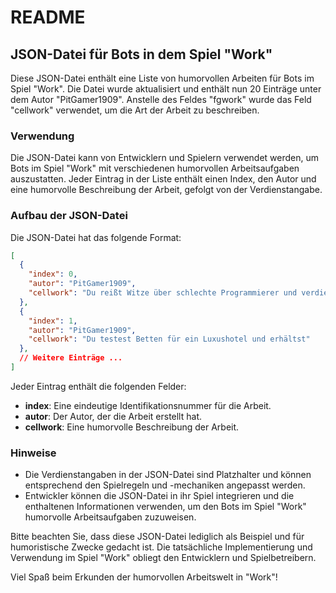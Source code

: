 # README

## JSON-Datei für Bots in dem Spiel "Work"

Diese JSON-Datei enthält eine Liste von humorvollen Arbeiten für Bots im Spiel "Work". Die Datei wurde aktualisiert und enthält nun 20 Einträge unter dem Autor "PitGamer1909". Anstelle des Feldes "fgwork" wurde das Feld "cellwork" verwendet, um die Art der Arbeit zu beschreiben.

### Verwendung

Die JSON-Datei kann von Entwicklern und Spielern verwendet werden, um Bots im Spiel "Work" mit verschiedenen humorvollen Arbeitsaufgaben auszustatten. Jeder Eintrag in der Liste enthält einen Index, den Autor und eine humorvolle Beschreibung der Arbeit, gefolgt von der Verdienstangabe.

### Aufbau der JSON-Datei

Die JSON-Datei hat das folgende Format:

```json
[
  {
    "index": 0,
    "autor": "PitGamer1909",
    "cellwork": "Du reißt Witze über schlechte Programmierer und verdienst"
  },
  {
    "index": 1,
    "autor": "PitGamer1909",
    "cellwork": "Du testest Betten für ein Luxushotel und erhältst"
  },
  // Weitere Einträge ...
]
```

Jeder Eintrag enthält die folgenden Felder:

- **index**: Eine eindeutige Identifikationsnummer für die Arbeit.
- **autor**: Der Autor, der die Arbeit erstellt hat.
- **cellwork**: Eine humorvolle Beschreibung der Arbeit.

### Hinweise

- Die Verdienstangaben in der JSON-Datei sind Platzhalter und können entsprechend den Spielregeln und -mechaniken angepasst werden.
- Entwickler können die JSON-Datei in ihr Spiel integrieren und die enthaltenen Informationen verwenden, um den Bots im Spiel "Work" humorvolle Arbeitsaufgaben zuzuweisen.

Bitte beachten Sie, dass diese JSON-Datei lediglich als Beispiel und für humoristische Zwecke gedacht ist. Die tatsächliche Implementierung und Verwendung im Spiel "Work" obliegt den Entwicklern und Spielbetreibern.

Viel Spaß beim Erkunden der humorvollen Arbeitswelt in "Work"!
